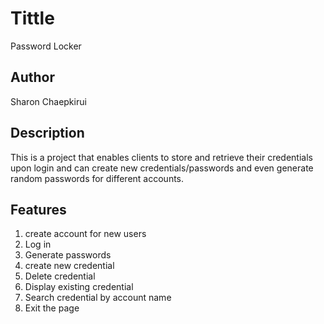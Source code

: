 # Tittle
Password Locker

## Author
Sharon Chaepkirui

## Description
This is a project that enables clients to store and retrieve their credentials upon login and can create new credentials/passwords and even generate random passwords for different accounts.

## Features
1. create account for new users
2. Log in
3. Generate passwords
4. create new credential
5. Delete credential
6. Display existing credential
7. Search credential by account name
8. Exit the page